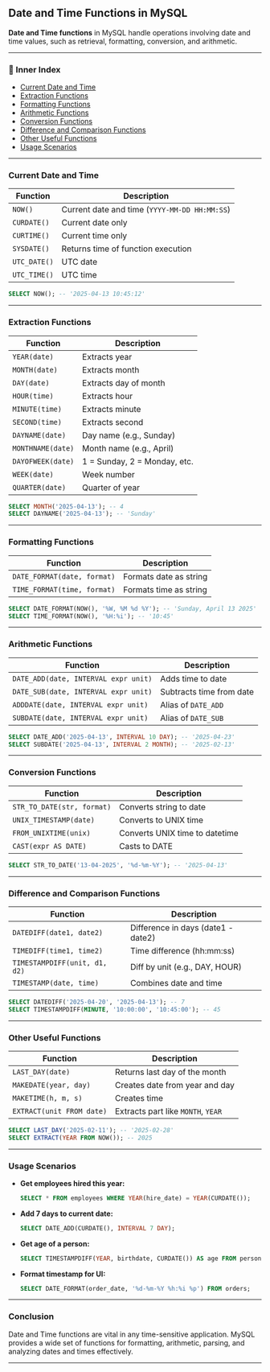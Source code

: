 ## Date and Time Functions in MySQL

**Date and Time functions** in MySQL handle operations involving date and time values, such as retrieval, formatting, conversion, and arithmetic.

---

### 🔹 Inner Index

* [Current Date and Time](#current-date-and-time)
* [Extraction Functions](#extraction-functions)
* [Formatting Functions](#formatting-functions)
* [Arithmetic Functions](#arithmetic-functions)
* [Conversion Functions](#conversion-functions)
* [Difference and Comparison Functions](#difference-and-comparison-functions)
* [Other Useful Functions](#other-useful-functions)
* [Usage Scenarios](#usage-scenarios)

---

### Current Date and Time

| Function     | Description                                   |
| ------------ | --------------------------------------------- |
| `NOW()`      | Current date and time (`YYYY-MM-DD HH:MM:SS`) |
| `CURDATE()`  | Current date only                             |
| `CURTIME()`  | Current time only                             |
| `SYSDATE()`  | Returns time of function execution            |
| `UTC_DATE()` | UTC date                                      |
| `UTC_TIME()` | UTC time                                      |

```sql
SELECT NOW(); -- '2025-04-13 10:45:12'
```

---

### Extraction Functions

| Function          | Description                  |
| ----------------- | ---------------------------- |
| `YEAR(date)`      | Extracts year                |
| `MONTH(date)`     | Extracts month               |
| `DAY(date)`       | Extracts day of month        |
| `HOUR(time)`      | Extracts hour                |
| `MINUTE(time)`    | Extracts minute              |
| `SECOND(time)`    | Extracts second              |
| `DAYNAME(date)`   | Day name (e.g., Sunday)      |
| `MONTHNAME(date)` | Month name (e.g., April)     |
| `DAYOFWEEK(date)` | 1 = Sunday, 2 = Monday, etc. |
| `WEEK(date)`      | Week number                  |
| `QUARTER(date)`   | Quarter of year              |

```sql
SELECT MONTH('2025-04-13'); -- 4
SELECT DAYNAME('2025-04-13'); -- 'Sunday'
```

---

### Formatting Functions

| Function                    | Description            |
| --------------------------- | ---------------------- |
| `DATE_FORMAT(date, format)` | Formats date as string |
| `TIME_FORMAT(time, format)` | Formats time as string |

```sql
SELECT DATE_FORMAT(NOW(), '%W, %M %d %Y'); -- 'Sunday, April 13 2025'
SELECT TIME_FORMAT(NOW(), '%H:%i'); -- '10:45'
```

---

### Arithmetic Functions

| Function                             | Description              |
| ------------------------------------ | ------------------------ |
| `DATE_ADD(date, INTERVAL expr unit)` | Adds time to date        |
| `DATE_SUB(date, INTERVAL expr unit)` | Subtracts time from date |
| `ADDDATE(date, INTERVAL expr unit)`  | Alias of `DATE_ADD`      |
| `SUBDATE(date, INTERVAL expr unit)`  | Alias of `DATE_SUB`      |

```sql
SELECT DATE_ADD('2025-04-13', INTERVAL 10 DAY); -- '2025-04-23'
SELECT SUBDATE('2025-04-13', INTERVAL 2 MONTH); -- '2025-02-13'
```

---

### Conversion Functions

| Function                   | Description                    |
| -------------------------- | ------------------------------ |
| `STR_TO_DATE(str, format)` | Converts string to date        |
| `UNIX_TIMESTAMP(date)`     | Converts to UNIX time          |
| `FROM_UNIXTIME(unix)`      | Converts UNIX time to datetime |
| `CAST(expr AS DATE)`       | Casts to DATE                  |

```sql
SELECT STR_TO_DATE('13-04-2025', '%d-%m-%Y'); -- '2025-04-13'
```

---

### Difference and Comparison Functions

| Function                      | Description                        |
| ----------------------------- | ---------------------------------- |
| `DATEDIFF(date1, date2)`      | Difference in days (date1 - date2) |
| `TIMEDIFF(time1, time2)`      | Time difference (hh\:mm\:ss)       |
| `TIMESTAMPDIFF(unit, d1, d2)` | Diff by unit (e.g., DAY, HOUR)     |
| `TIMESTAMP(date, time)`       | Combines date and time             |

```sql
SELECT DATEDIFF('2025-04-20', '2025-04-13'); -- 7
SELECT TIMESTAMPDIFF(MINUTE, '10:00:00', '10:45:00'); -- 45
```

---

### Other Useful Functions

| Function                  | Description                        |
| ------------------------- | ---------------------------------- |
| `LAST_DAY(date)`          | Returns last day of the month      |
| `MAKEDATE(year, day)`     | Creates date from year and day     |
| `MAKETIME(h, m, s)`       | Creates time                       |
| `EXTRACT(unit FROM date)` | Extracts part like `MONTH`, `YEAR` |

```sql
SELECT LAST_DAY('2025-02-11'); -- '2025-02-28'
SELECT EXTRACT(YEAR FROM NOW()); -- 2025
```

---

### Usage Scenarios

* **Get employees hired this year:**

  ```sql
  SELECT * FROM employees WHERE YEAR(hire_date) = YEAR(CURDATE());
  ```

* **Add 7 days to current date:**

  ```sql
  SELECT DATE_ADD(CURDATE(), INTERVAL 7 DAY);
  ```

* **Get age of a person:**

  ```sql
  SELECT TIMESTAMPDIFF(YEAR, birthdate, CURDATE()) AS age FROM persons;
  ```

* **Format timestamp for UI:**

  ```sql
  SELECT DATE_FORMAT(order_date, '%d-%m-%Y %h:%i %p') FROM orders;
  ```

---

### Conclusion

Date and Time functions are vital in any time-sensitive application. MySQL provides a wide set of functions for formatting, arithmetic, parsing, and analyzing dates and times effectively.

---
